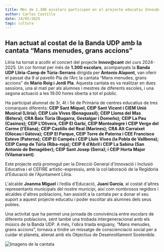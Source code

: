 ```yaml
---
title: Més de 1.300 escolars participen en el projecte educatiu Innov@cant
author: Carlos Castillo
date: 24/05/2025
tags: cultura
---
```


## Han actuat al costat de la Banda UDP amb la cantata “Mans menudes, grans accions”


Llíria ha tornat a acollir el concert del projecte **Innov@cant** del curs 2024-2025. Un cor format per més de **1.300 escolars**, acompanyats la **Banda UDP Llíria-Camp de Túria-Serrans** dirigida per **Antonio Alapont**, van oferir el passat dia 9 al pavelló Pla de l’Arc la cantata “Mans menudes, grans accions” de **Mario Roig i Jordi Pla**. Aquesta cantata es va realitzar en dues sessions, una al matí per als alumnes i mestres de diferents escoles, i una segona actuació a les 19.00 hores oberta a tot el públic.

Ha participat alumnat de 3r, 4t i 5é de Primària de centres educatius de tres comarques diferents: **CEIP Sant Miquel, CEIP Sant Vicent i CIEM Unió Musical (Llíria); CEIP Luis Vives (Benaguasil); CEIP Lloma del Mas (Bétera); CRA Baix Túria (Bugarra, Gestalgar i Domeño); CEIP La Pau (Casinos); CEIP L’Olivera, CEIP El Garbí, CEIP Montealegre i CEIP Verge del Carme (l'Eliana); CEIP Castillo del Real (Marines); CRA Alt Carraixet (Olocau i Gátova); CEIP El Parque, CEIP Torre de Paterna i CEE Francisco Esteve (Paterna); CEIP El Campés i CEIP Lluís Vives (la Pobla de Vallbona); CEIP Camp de Túria (Riba-roja); CEIP 8 d’Abril i CEIP La Sabina (San Antonio de Benagéber); CEIP Sant Josep (Serra); i CEIP Horta Major (Vilamarxant)**.

Este projecte està promogut per la Direcció General d'Innovació i Inclusió Educativa i el CEFIRE artístic-expressiu, amb la col·laboració de la Regidoria d'Educació de l'Ajuntament Llíria.

L'alcalde **Joanma Miguel** i l’edila d'Educació, **Juani García**, al costat d'altres representants municipals del nostre municipi, així com nombrosos regidors i alcaldes d'altres poblacions, han assistit a la cantata per a donar el seu suport a aquest projecte educatiu i poder escoltar als alumnes dels seus pobles.

Una activitat que ha permet una jornada de convivència entre escolars de diferents poblacions, sent també una trobada intergeneracional amb els músics de la Banda UDP. A més, l'obra triada enguany, “Mans menudes, grans accions”, tornava a tindre un missatge de conscienciació social per a cuidar el planeta, alienat amb els Objectius de Desenrotllament Sostenible.

![ Imagens de la cantata ](/assets/continguts/recursos/20250504-cantata.jpg "Imagens de la cantata ")